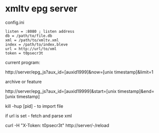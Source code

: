 # xmltv epg server

config.ini
```
listen = :8080 ; listen address
db = /path/to/file.db
xml = /path/to/xmltv.xml
index = /path/to/index.bleve
url = http://url/to/xml
token = t0psecr3t
```

current program:

http://server/epg_js?aux_id=[auxid1999]&now=[unix timestamp]&limit=1

archive or feature 

http://server/epg_js?aux_id=[auxid19999]&start=[unix timestamp]&end=[unix timestamp]


kill -hup [pid] - to import file


if url is set - fetch and parse xml

curl -H "X-Token: t0psecr3t" http://server/-/reload 
